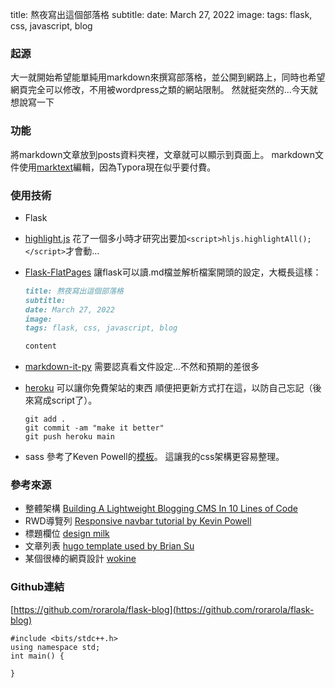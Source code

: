 title: 熬夜寫出這個部落格
subtitle:
date: March 27, 2022
image: 
tags: flask, css, javascript, blog

### 起源

大一就開始希望能單純用markdown來撰寫部落格，並公開到網路上，同時也希望網頁完全可以修改，不用被wordpress之類的網站限制。
然就挺突然的...今天就想說寫一下

### 功能

將markdown文章放到posts資料夾裡，文章就可以顯示到頁面上。
markdown文件使用[marktext](https://github.com/marktext/marktext#download-and-installation)編輯，因為Typora現在似乎要付費。

### 使用技術

- Flask

- [highlight.js](https://highlightjs.org)
    花了一個多小時才研究出要加`<script>hljs.highlightAll();</script>`才會動...

- [Flask-FlatPages](https://flask-flatpages.readthedocs.io/en/latest/)
    讓flask可以讀.md檔並解析檔案開頭的設定，大概長這樣：
  
  ```markdown
  title: 熬夜寫出這個部落格
  subtitle:
  date: March 27, 2022
  image: 
  tags: flask, css, javascript, blog
  
  content
  ```

- [markdown-it-py](https://markdown-it-py.readthedocs.io/en/latest/index.html)
    需要認真看文件設定...不然和預期的差很多

- [heroku](https://dashboard.heroku.com/apps)
    可以讓你免費架站的東西
    順便把更新方式打在這，以防自己忘記（後來寫成script了）。
  
  ```shell
  git add .
  git commit -am "make it better"
  git push heroku main
  ```

- sass
  參考了Keven Powell的[模板](https://github.com/kevin-powell/demo-starter-template-with-sass/tree/de6f78e68ff1fd17899b91a4c8e148cd5ad06f9f)。
  這讓我的css架構更容易整理。

### 參考來源

- 整體架構 [Building A Lightweight Blogging CMS In 10 Lines of Code](https://www.oneword.domains/blog/lightweight-cms)
- RWD導覽列 [Responsive navbar tutorial by Kevin Powell](https://youtu.be/HbBMp6yUXO0)
- 標題欄位 [design milk](https://design-milk.com/) 
- 文章列表 [hugo template used by Brian Su](https://blog.brian.su/posts/)
- 某個很棒的網頁設計 [wokine](https://www.wokine.com/)

### Github連結

[https://github.com/rorarola/flask-blog](https://github.com/rorarola/flask-blog)


```cpp=
#include <bits/stdc++.h>
using namespace std;
int main() {

}
```
